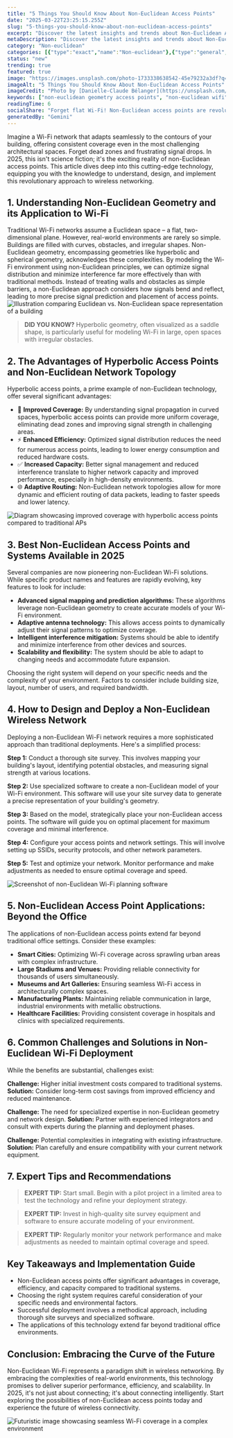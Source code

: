 ```yaml
---
title: "5 Things You Should Know About Non-Euclidean Access Points"
date: "2025-03-22T23:25:15.255Z"
slug: "5-things-you-should-know-about-non-euclidean-access-points"
excerpt: "Discover the latest insights and trends about Non-Euclidean Access Points. This comprehensive guide covers everything you need to know about Non-Euclidean Access Points in 2025."
metaDescription: "Discover the latest insights and trends about Non-Euclidean Access Points. This comprehensive guide covers everything you need to know about Non-Euclidean ..."
category: "Non-euclidean"
categories: [{"type":"exact","name":"Non-euclidean"},{"type":"general","name":"Computer Science"},{"type":"medium","name":"Networking"},{"type":"specific","name":"Wireless Networks"},{"type":"niche","name":"Topology Optimization"}]
status: "new"
trending: true
featured: true
image: "https://images.unsplash.com/photo-1733338638542-45e79232a3df?q=85&w=1200&fit=max&fm=webp&auto=compress"
imageAlt: "5 Things You Should Know About Non-Euclidean Access Points"
imageCredit: "Photo by [Danielle-Claude Bélanger](https://unsplash.com/@dcbelanger) on Unsplash"
keywords: ["non-euclidean geometry access points", "non-euclidean wifi", "curved space wifi", "hyperbolic access points", "non-euclidean network topology", "best non-euclidean access points", "buy non-euclidean wifi system", "how to design non-euclidean wifi", "non-euclidean wireless network deployment", "non-euclidean access point applications"]
readingTime: 6
socialShare: "Forget flat Wi-Fi! Non-Euclidean access points are revolutionizing wireless networks by adapting to the curves of our world, delivering unparalleled coverage and efficiency. #NonEuclideanWiFi #WirelessFuture"
generatedBy: "Gemini"
---
```




Imagine a Wi-Fi network that adapts seamlessly to the contours of your building, offering consistent coverage even in the most challenging architectural spaces.  Forget dead zones and frustrating signal drops.  In 2025, this isn't science fiction; it's the exciting reality of non-Euclidean access points. This article dives deep into this cutting-edge technology, equipping you with the knowledge to understand, design, and implement this revolutionary approach to wireless networking.

## 1. Understanding Non-Euclidean Geometry and its Application to Wi-Fi

Traditional Wi-Fi networks assume a Euclidean space – a flat, two-dimensional plane.  However, real-world environments are rarely so simple. Buildings are filled with curves, obstacles, and irregular shapes.  Non-Euclidean geometry, encompassing geometries like hyperbolic and spherical geometry, acknowledges these complexities.  By modeling the Wi-Fi environment using non-Euclidean principles, we can optimize signal distribution and minimize interference far more effectively than with traditional methods.  Instead of treating walls and obstacles as simple barriers, a non-Euclidean approach considers how signals bend and reflect, leading to more precise signal prediction and placement of access points. ![Illustration comparing Euclidean vs. Non-Euclidean space representation of a building](https://images.unsplash.com/photo-1643930493780-919b76d0057c?q=85&w=1200&fit=max&fm=webp&auto=compress)

> **DID YOU KNOW?**  Hyperbolic geometry, often visualized as a saddle shape, is particularly useful for modeling Wi-Fi in large, open spaces with irregular obstacles.

## 2.  The Advantages of Hyperbolic Access Points and Non-Euclidean Network Topology

Hyperbolic access points, a prime example of non-Euclidean technology, offer several significant advantages:

* 🔑 **Improved Coverage:**  By understanding signal propagation in curved spaces, hyperbolic access points can provide more uniform coverage, eliminating dead zones and improving signal strength in challenging areas.
* ⚡ **Enhanced Efficiency:**  Optimized signal distribution reduces the need for numerous access points, leading to lower energy consumption and reduced hardware costs.
* ✅ **Increased Capacity:**  Better signal management and reduced interference translate to higher network capacity and improved performance, especially in high-density environments.
* 🌐 **Adaptive Routing:**  Non-Euclidean network topologies allow for more dynamic and efficient routing of data packets, leading to faster speeds and lower latency.

![Diagram showcasing improved coverage with hyperbolic access points compared to traditional APs](https://images.unsplash.com/photo-1719085202275-9b70f8d79451?q=85&w=1200&fit=max&fm=webp&auto=compress)

## 3.  Best Non-Euclidean Access Points and Systems Available in 2025

Several companies are now pioneering non-Euclidean Wi-Fi solutions.  While specific product names and features are rapidly evolving, key features to look for include:

* **Advanced signal mapping and prediction algorithms:**  These algorithms leverage non-Euclidean geometry to create accurate models of your Wi-Fi environment.
* **Adaptive antenna technology:**  This allows access points to dynamically adjust their signal patterns to optimize coverage.
* **Intelligent interference mitigation:**  Systems should be able to identify and minimize interference from other devices and sources.
* **Scalability and flexibility:**  The system should be able to adapt to changing needs and accommodate future expansion.

Choosing the right system will depend on your specific needs and the complexity of your environment.  Factors to consider include building size, layout, number of users, and required bandwidth.

## 4. How to Design and Deploy a Non-Euclidean Wireless Network

Deploying a non-Euclidean Wi-Fi network requires a more sophisticated approach than traditional deployments.  Here's a simplified process:

**Step 1:**  Conduct a thorough site survey. This involves mapping your building's layout, identifying potential obstacles, and measuring signal strength at various locations.

**Step 2:**  Use specialized software to create a non-Euclidean model of your Wi-Fi environment.  This software will use your site survey data to generate a precise representation of your building's geometry.

**Step 3:**  Based on the model, strategically place your non-Euclidean access points. The software will guide you on optimal placement for maximum coverage and minimal interference.

**Step 4:**  Configure your access points and network settings. This will involve setting up SSIDs, security protocols, and other network parameters.

**Step 5:**  Test and optimize your network.  Monitor performance and make adjustments as needed to ensure optimal coverage and speed.

![Screenshot of non-Euclidean Wi-Fi planning software](https://images.unsplash.com/photo-1732795607810-bb54470f053f?q=85&w=1200&fit=max&fm=webp&auto=compress)

## 5.  Non-Euclidean Access Point Applications: Beyond the Office

The applications of non-Euclidean access points extend far beyond traditional office settings.  Consider these examples:

* **Smart Cities:**  Optimizing Wi-Fi coverage across sprawling urban areas with complex infrastructure.
* **Large Stadiums and Venues:**  Providing reliable connectivity for thousands of users simultaneously.
* **Museums and Art Galleries:**  Ensuring seamless Wi-Fi access in architecturally complex spaces.
* **Manufacturing Plants:**  Maintaining reliable communication in large, industrial environments with metallic obstructions.
* **Healthcare Facilities:**  Providing consistent coverage in hospitals and clinics with specialized requirements.

## 6. Common Challenges and Solutions in Non-Euclidean Wi-Fi Deployment

While the benefits are substantial, challenges exist:

**Challenge:** Higher initial investment costs compared to traditional systems.
**Solution:**  Consider long-term cost savings from improved efficiency and reduced maintenance.

**Challenge:**  The need for specialized expertise in non-Euclidean geometry and network design.
**Solution:**  Partner with experienced integrators and consult with experts during the planning and deployment phases.

**Challenge:**  Potential complexities in integrating with existing infrastructure.
**Solution:**  Plan carefully and ensure compatibility with your current network equipment.

## 7. Expert Tips and Recommendations

> **EXPERT TIP:**  Start small.  Begin with a pilot project in a limited area to test the technology and refine your deployment strategy.

> **EXPERT TIP:**  Invest in high-quality site survey equipment and software to ensure accurate modeling of your environment.

> **EXPERT TIP:**  Regularly monitor your network performance and make adjustments as needed to maintain optimal coverage and speed.

## Key Takeaways and Implementation Guide

* Non-Euclidean access points offer significant advantages in coverage, efficiency, and capacity compared to traditional systems.
* Choosing the right system requires careful consideration of your specific needs and environmental factors.
* Successful deployment involves a methodical approach, including thorough site surveys and specialized software.
* The applications of this technology extend far beyond traditional office environments.

## Conclusion:  Embracing the Curve of the Future

Non-Euclidean Wi-Fi represents a paradigm shift in wireless networking. By embracing the complexities of real-world environments, this technology promises to deliver superior performance, efficiency, and scalability.  In 2025, it's not just about connecting; it's about connecting intelligently.  Start exploring the possibilities of non-Euclidean access points today and experience the future of wireless connectivity.

![Futuristic image showcasing seamless Wi-Fi coverage in a complex environment](https://images.unsplash.com/photo-1684346605835-69888f742522?q=85&w=1200&fit=max&fm=webp&auto=compress)

